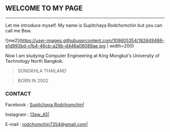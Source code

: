## __WELCOME TO MY PAGE__

---

Let me introduce myself. My name is Supitchaya Rodchomchin but you can call me Bew.

![me2](https://user-images.githubusercontent.com/109605354/182649486-e1d993bd-cfb4-46cb-a29b-d446a06089ae.jpg | width=200)

Now I am studying Computer Engineering at King Mongkut's University of Technology North Bangkok.




> SONGKHLA
> THAILAND

> BORN IN 2002





### __CONTACT__

Facebook : [Supitchaya Rodchomchin]|

Instagram : [13ew_45]|
 
E-mail : rodchomchin7354@gmail.com|

[Supitchaya Rodchomchin]: https://www.facebook.com/supitchaya.rodchomchin
[13ew_45]: https://www.instagram.com/13ew_45
